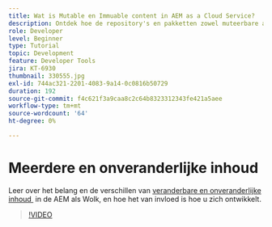 ```yaml
---
title: Wat is Mutable en Immuable content in AEM as a Cloud Service?
description: Ontdek hoe de repository's en pakketten zowel muteerbare als onveranderlijke inhoud gebruiken en waarom het belangrijk is in AEM as a Cloud Service.
role: Developer
level: Beginner
type: Tutorial
topic: Development
feature: Developer Tools
jira: KT-6930
thumbnail: 330555.jpg
exl-id: 744ac321-2201-4083-9a14-0c0816b50729
duration: 192
source-git-commit: f4c621f3a9caa8c2c64b8323312343fe421a5aee
workflow-type: tm+mt
source-wordcount: '64'
ht-degree: 0%

---
```


# Meerdere en onveranderlijke inhoud

Leer over het belang en de verschillen van [&#x200B; veranderbare en onveranderlijke inhoud &#x200B;](https://experienceleague.adobe.com/docs/experience-manager-cloud-service/implementing/developing/aem-project-content-package-structure.html?lang=nl-NL) in de AEM als Wolk, en hoe het van invloed is hoe u zich ontwikkelt.

>[!VIDEO](https://video.tv.adobe.com/v/330555?quality=12&learn=on)
